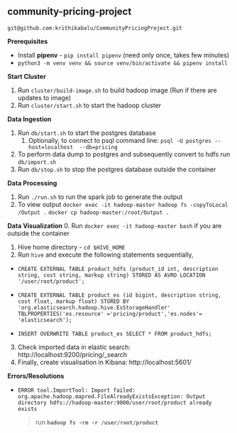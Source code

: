 community-pricing-project
--------

```$xslt
git@github.com:krithikabalu/CommunityPricingProject.git
```

**Prerequisites**
- Install **pipenv** - `pip install pipenv` (need only once, takes few minutes)
- ```python3 -m venv venv && source venv/bin/activate && pipenv install```

**Start Cluster**
1. Run ```cluster/build-image.sh``` to build hadoop image (Run if there are updates to image)
2. Run ```cluster/start.sh``` to start the hadoop cluster

**Data Ingestion**
1. Run ```db/start.sh``` to start the postgres database
    1. Optionally, to connect to psql command line: `psql -U postgres --host=localhost  --db=pricing`
2. To perform data dump to postgres and subsequently convert to hdfs run ```db/import.sh```
3. Run ```db/stop.sh``` to stop the postgres database outside the container

**Data Processing**
1. Run ```./run.sh``` to run the spark job to generate the output
2. To view output 
    `docker exec -it hadoop-master hadoop fs -copyToLocal /Output .`
    `docker cp hadoop-master:/root/Output .`

**Data Visualization**
0. Run ```docker exec -it hadoop-master bash``` if you are outside the container
1. Hive home directory - `cd $HIVE_HOME`
2. Run `hive` and execute the following statements sequentially,

- `CREATE EXTERNAL TABLE product_hdfs (product_id int, description string, cost string, markup string) STORED AS AVRO LOCATION '/user/root/product';`

- `CREATE EXTERNAL TABLE product_es (id bigint, description string, cost float, markup float) STORED BY 'org.elasticsearch.hadoop.hive.EsStorageHandler' TBLPROPERTIES('es.resource' ='pricing/product','es.nodes'= 'elasticsearch');`

- `INSERT OVERWRITE TABLE product_es SELECT * FROM product_hdfs;`

3. Check imported data in elastic search: http://localhost:9200/pricing/_search
4. Finally, create visualisation in Kibana: http://localhost:5601/
    
**Errors/Resolutions**
- ```ERROR tool.ImportTool: Import failed: org.apache.hadoop.mapred.FileAlreadyExistsException: Output directory hdfs://hadoop-master:9000/user/root/product already exists```
    > run **`hadoop fs -rm -r /user/root/product`**